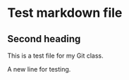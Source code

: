 
# Test markdown file  

## Second heading  

This is a test file for my Git class.  

A new line for testing.  
